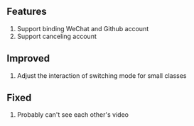 ## Features

1. Support binding WeChat and Github account
2. Support canceling account

## Improved

1. Adjust the interaction of switching mode for small classes

## Fixed

1. Probably can't see each other's video
